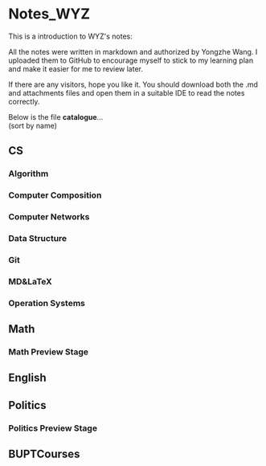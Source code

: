 # Notes_WYZ

This is a introduction to WYZ's notes:

All the notes were written in markdown and authorized by Yongzhe Wang.
I uploaded them to GitHub to encourage myself to stick to my learning plan and make it easier for me to review later.

If there are any visitors, hope you like it.
You should download both the .md and attachments files and open them in a suitable IDE to read the notes correctly.

Below is the file **catalogue**...  
(sort by name)

## CS

### Algorithm

### Computer Composition

### Computer Networks

### Data Structure

### Git

### MD&LaTeX

### Operation Systems

## Math

### Math Preview Stage

## English

## Politics

### Politics Preview Stage

## BUPTCourses
